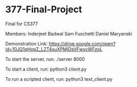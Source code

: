 # 377-Final-Project
Final for CS377

Members:
Inderjeet Badwal
Sam Fuschetti
Daniel Maryanski

Demonstration Link:
https://drive.google.com/open?id=10JQ1qHopZ_LZT4xuXPMIDsVFwsvWFzoL

To start the server, run:
./server 8000

To start a client, run:
python3 client.py

To run a scripted client, run:
python3 text_client.py <script path>

Our Creativity component was creating a custom console program (cconsole.py) that allows
the user to type and send messages while messages are coming in. In a normal terminal,
when data is printed to the screen while the user is typing, their message is cleared,
which is undesirable in an instant messaging application. We also added colors to our
outputs to make them more readable and nice-looking.
